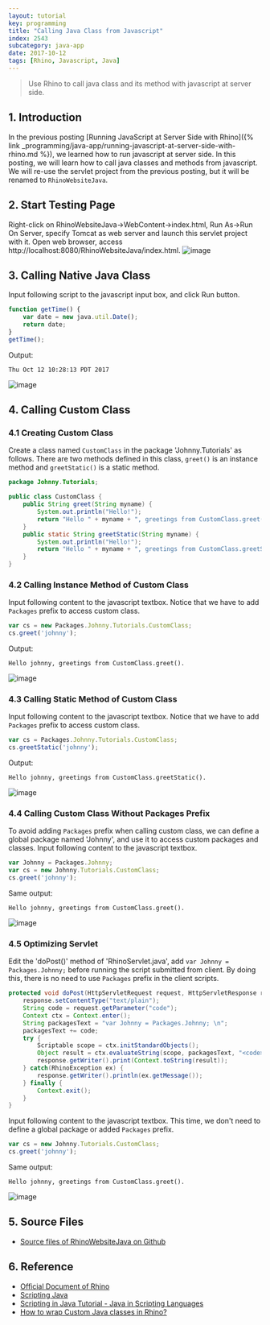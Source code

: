 ```yaml
---
layout: tutorial
key: programming
title: "Calling Java Class from Javascript"
index: 2543
subcategory: java-app
date: 2017-10-12
tags: [Rhino, Javascript, Java]
---
```


> Use Rhino to call java class and its method with javascript at server side.

## 1. Introduction
In the previous posting [Running JavaScript at Server Side with Rhino]({% link _programming/java-app/running-javascript-at-server-side-with-rhino.md %}), we learned how to run javascript at server side. In this posting, we will learn how to call java classes and methods from javascript. We will re-use the servlet project from the previous posting, but it will be renamed to `RhinoWebsiteJava`.

## 2. Start Testing Page
Right-click on RhinoWebsiteJava->WebContent->index.html, Run As->Run On Server, specify Tomcat as web server and launch this servlet project with it.
Open web browser, access http://localhost:8080/RhinoWebsiteJava/index.html.
![image](/assets/images/programming/2543/indexpage.png)

## 3. Calling Native Java Class
Input following script to the javascript input box, and click Run button.
```javascript
function getTime() {
    var date = new java.util.Date();
    return date;
}
getTime();
```
Output:
```
Thu Oct 12 10:28:13 PDT 2017
```
![image](/assets/images/programming/2543/gettime.png)

## 4. Calling Custom Class
### 4.1 Creating Custom Class
Create a class named `CustomClass` in the package 'Johnny.Tutorials' as follows. There are two methods defined in this class, `greet()` is an instance method and `greetStatic()` is a static method.
```java
package Johnny.Tutorials;

public class CustomClass {
    public String greet(String myname) {
        System.out.println("Hello!");
        return "Hello " + myname + ", greetings from CustomClass.greet().";
    }
    public static String greetStatic(String myname) {
        System.out.println("Hello!");
        return "Hello " + myname + ", greetings from CustomClass.greetStatic().";
    }
}
```
### 4.2 Calling Instance Method of Custom Class
Input following content to the javascript textbox. Notice that we have to add `Packages` prefix to access custom class.
```javascript
var cs = new Packages.Johnny.Tutorials.CustomClass;
cs.greet('johnny');
```
Output:
```
Hello johnny, greetings from CustomClass.greet().
```
![image](/assets/images/programming/2543/instancemethod.png)
### 4.3 Calling Static Method of Custom Class
Input following content to the javascript textbox. Notice that we have to add `Packages` prefix to access custom class.
```javascript
var cs = Packages.Johnny.Tutorials.CustomClass;
cs.greetStatic('johnny');
```
Output:
```
Hello johnny, greetings from CustomClass.greetStatic().
```
![image](/assets/images/programming/2543/staticmethod.png)
### 4.4 Calling Custom Class Without Packages Prefix
To avoid adding `Packages` prefix when calling custom class, we can define a global package named 'Johnny', and use it to access custom packages and classes. Input following content to the javascript textbox.
```javascript
var Johnny = Packages.Johnny;
var cs = new Johnny.Tutorials.CustomClass;
cs.greet('johnny');
```
Same output:
```
Hello johnny, greetings from CustomClass.greet().
```
![image](/assets/images/programming/2543/globalpackage.png)
### 4.5 Optimizing Servlet
Edit the 'doPost()' method of 'RhinoServlet.java', add `var Johnny = Packages.Johnny;` before running the script submitted from client. By doing this, there is no need to use `Packages` prefix in the client scripts.
```java
protected void doPost(HttpServletRequest request, HttpServletResponse response) throws ServletException, IOException {
    response.setContentType("text/plain");
    String code = request.getParameter("code");
    Context ctx = Context.enter();
    String packagesText = "var Johnny = Packages.Johnny; \n";
    packagesText += code;
    try {
        Scriptable scope = ctx.initStandardObjects();
        Object result = ctx.evaluateString(scope, packagesText, "<code>", 1, null);
        response.getWriter().print(Context.toString(result));
    } catch(RhinoException ex) {
        response.getWriter().println(ex.getMessage());
    } finally {
        Context.exit();
    }
}
```
Input following content to the javascript textbox. This time, we don't need to define a global package or added `Packages` prefix.
```javascript
var cs = new Johnny.Tutorials.CustomClass;
cs.greet('johnny');
```
Same output:
```
Hello johnny, greetings from CustomClass.greet().
```
![image](/assets/images/programming/2543/withoutpackages.png)

## 5. Source Files
* [Source files of RhinoWebsiteJava on Github](https://github.com/jojozhuang/Tutorials/tree/master/RhinoWebsiteJava)

## 6. Reference
* [Official Document of Rhino](https://developer.mozilla.org/en-US/docs/Mozilla/Projects/Rhino)
* [Scripting Java](https://developer.mozilla.org/en-US/docs/Mozilla/Projects/Rhino/Scripting_Java)
* [Scripting in Java Tutorial - Java in Scripting Languages](http://www.java2s.com/Tutorials/Java/Scripting_in_Java/0200__Java_in_Scripting_Languages.htm)
* [How to wrap Custom Java classes in Rhino?](http://www.dreamincode.net/forums/topic/146360-rhino-java-javascript-engine-how-to-wrap-normal-java-classes/)

